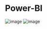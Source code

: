 # Power-BI
![image](https://github.com/user-attachments/assets/c9ba6111-873a-4de5-872a-1e470f06672d)
![image](https://github.com/user-attachments/assets/86eadfa5-15af-4fb9-bd91-c7ca53db76b5)
